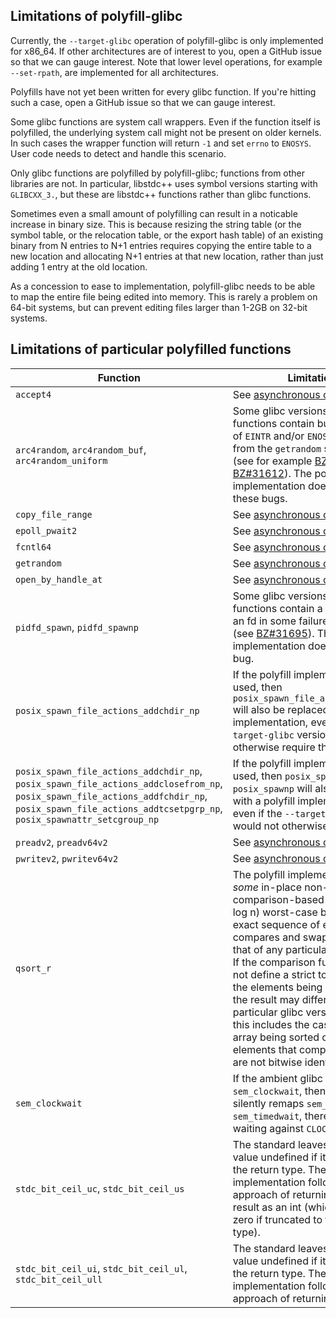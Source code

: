 ## Limitations of polyfill-glibc

Currently, the `--target-glibc` operation of polyfill-glibc is only implemented for x86_64. If other architectures are of interest to you, open a GitHub issue so that we can gauge interest. Note that lower level operations, for example `--set-rpath`, are implemented for all architectures.

Polyfills have not yet been written for every glibc function. If you're hitting such a case, open a GitHub issue so that we can gauge interest.

Some glibc functions are system call wrappers. Even if the function itself is polyfilled, the underlying system call might not be present on older kernels. In such cases the wrapper function will return `-1` and set `errno` to `ENOSYS`. User code needs to detect and handle this scenario.

Only glibc functions are polyfilled by polyfill-glibc; functions from other libraries are not. In particular, libstdc++ uses symbol versions starting with `GLIBCXX_3.`, but these are libstdc++ functions rather than glibc functions.

Sometimes even a small amount of polyfilling can result in a noticable increase in binary size. This is because resizing the string table (or the symbol table, or the relocation table, or the export hash table) of an existing binary from N entries to N+1 entries requires copying the entire table to a new location and allocating N+1 entries at that new location, rather than just adding 1 entry at the old location.

As a concession to ease to implementation, polyfill-glibc needs to be able to map the entire file being edited into memory. This is rarely a problem on 64-bit systems, but can prevent editing files larger than 1-2GB on 32-bit systems.

## Limitations of particular polyfilled functions

|Function|Limitations|
|--------|-----------|
|`accept4`|See [asynchronous cancellation](Asynchronous_cancellation.md).|
|`arc4random`, `arc4random_buf`, `arc4random_uniform`|Some glibc versions of these functions contain buggy handling of `EINTR` and/or `ENOSYS` results from the `getrandom` system call (see for example [BZ#29624](https://sourceware.org/bugzilla/show_bug.cgi?id=29624) and [BZ#31612](https://sourceware.org/bugzilla/show_bug.cgi?id=31612)). The polyfill implementation does not have these bugs.|
|`copy_file_range`|See [asynchronous cancellation](Asynchronous_cancellation.md).|
|`epoll_pwait2`|See [asynchronous cancellation](Asynchronous_cancellation.md).|
|`fcntl64`|See [asynchronous cancellation](Asynchronous_cancellation.md).|
|`getrandom`|See [asynchronous cancellation](Asynchronous_cancellation.md).|
|`open_by_handle_at`|See [asynchronous cancellation](Asynchronous_cancellation.md).|
|`pidfd_spawn`, `pidfd_spawnp`|Some glibc versions of these functions contain a bug that leaks an fd in some failure scenarios (see [BZ#31695](https://sourceware.org/bugzilla/show_bug.cgi?id=31695)). The polyfill implementation does not have this bug.|
|`posix_spawn_file_actions_addchdir_np`|If the polyfill implementation is used, then `posix_spawn_file_actions_destroy` will also be replaced with a polyfill implementation, even if the `--target-glibc` version would not otherwise require this.|
|`posix_spawn_file_actions_addchdir_np`, `posix_spawn_file_actions_addclosefrom_np`, `posix_spawn_file_actions_addfchdir_np`, `posix_spawn_file_actions_addtcsetpgrp_np`, `posix_spawnattr_setcgroup_np`|If the polyfill implementation is used, then `posix_spawn` and `posix_spawnp` will also be replaced with a polyfill implementation, even if the `--target-glibc` version would not otherwise require this.|
|`preadv2`, `preadv64v2`|See [asynchronous cancellation](Asynchronous_cancellation.md).|
|`pwritev2`, `pwritev64v2`|See [asynchronous cancellation](Asynchronous_cancellation.md).|
|`qsort_r`|The polyfill implementation is _some_ in-place non-stable comparison-based sort with O(n log n) worst-case behaviour. The exact sequence of element-wise compares and swaps may differ to that of any particular glibc version. If the comparison function does not define a strict total order on the elements being sorted, then the result may differ to that of any particular glibc version (notably, this includes the case where the array being sorted contains elements that compare equal but are not bitwise identical).|
|`sem_clockwait`|If the ambient glibc lacks `sem_clockwait`, then the polyfill silently remaps `sem_clockwait` to `sem_timedwait`, thereby always waiting against `CLOCK_REALTIME`.|
|`stdc_bit_ceil_uc`, `stdc_bit_ceil_us`|The standard leaves the return value undefined if it does not fit in the return type. The polyfill implementation follows the glibc approach of returning the correct result as an int (which will become zero if truncated to the return type).|
|`stdc_bit_ceil_ui`, `stdc_bit_ceil_ul`, `stdc_bit_ceil_ull`|The standard leaves the return value undefined if it does not fit in the return type. The polyfill implementation follows the glibc approach of returning zero.|
